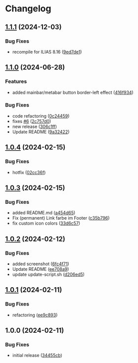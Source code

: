 # Changelog

## [1.1.1](https://github.com/iFadi/StudIP-ILIAS-Skin/compare/v1.1.0...v1.1.1) (2024-12-03)


### Bug Fixes

* recompile for ILIAS 8.16 ([9ed7de1](https://github.com/iFadi/StudIP-ILIAS-Skin/commit/9ed7de1a68cb540408980338a322c1897305d1d5))

## [1.1.0](https://github.com/iFadi/StudIP-ILIAS-Skin/compare/v1.0.4...v1.1.0) (2024-06-28)


### Features

* added mainbar/metabar button  border-left effect ([416f934](https://github.com/iFadi/StudIP-ILIAS-Skin/commit/416f93453f7dfda31009561a8b94b8531175bd3c))


### Bug Fixes

* code refactoring ([0c24459](https://github.com/iFadi/StudIP-ILIAS-Skin/commit/0c24459aa464fc5239278eb7e389aa254f6f38fb))
* fixes [#6](https://github.com/iFadi/StudIP-ILIAS-Skin/issues/6) ([2c757d0](https://github.com/iFadi/StudIP-ILIAS-Skin/commit/2c757d0c42a31ef11fbacc628d88f2f1d49f04d2))
* new release ([306c1ff](https://github.com/iFadi/StudIP-ILIAS-Skin/commit/306c1ff3189533e4484353bf48e759beb5f9dd20))
* Update README ([9a32422](https://github.com/iFadi/StudIP-ILIAS-Skin/commit/9a324222532f253c94f0d1db9f30632207e05c18))

## [1.0.4](https://github.com/iFadi/StudIP-ILIAS-Skin/compare/v1.0.3...v1.0.4) (2024-02-15)


### Bug Fixes

* hotfix ([02cc36f](https://github.com/iFadi/StudIP-ILIAS-Skin/commit/02cc36fd17f067fa44cd7936ada918820ca3a389))

## [1.0.3](https://github.com/iFadi/StudIP-ILIAS-Skin/compare/v1.0.2...v1.0.3) (2024-02-15)


### Bug Fixes

* added README.md ([a454d65](https://github.com/iFadi/StudIP-ILIAS-Skin/commit/a454d65bd67822a7a0311dcf4800f8be9388c994))
* Fix (permanent) Link farbe im Footer ([c35b796](https://github.com/iFadi/StudIP-ILIAS-Skin/commit/c35b796cf5fc875dec1c9093897f7b3adb49db44))
* fix custom icon colors ([33d6c57](https://github.com/iFadi/StudIP-ILIAS-Skin/commit/33d6c579c1c70a2ebe4a3b24f97f1008d56d0bf9))

## [1.0.2](https://github.com/iFadi/StudIP-ILIAS-Skin/compare/v1.0.1...v1.0.2) (2024-02-12)


### Bug Fixes

* added screenshot ([6fc4f71](https://github.com/iFadi/StudIP-ILIAS-Skin/commit/6fc4f71ffa778fae0989f34eda744b3e9b79c5c9))
* Update README ([ee708a9](https://github.com/iFadi/StudIP-ILIAS-Skin/commit/ee708a9cd014f42893c5b2629fc02db286f37c58))
* update update-script.sh ([d206ed5](https://github.com/iFadi/StudIP-ILIAS-Skin/commit/d206ed5fd17a296389ae6103d051389686095c5a))

## [1.0.1](https://github.com/iFadi/StudIP-ILIAS-Skin/compare/v1.0.0...v1.0.1) (2024-02-11)


### Bug Fixes

* refactoring ([ee9c893](https://github.com/iFadi/StudIP-ILIAS-Skin/commit/ee9c893cc228fced557ab08e4285abba884ecd02))

## 1.0.0 (2024-02-11)


### Bug Fixes

* initial release ([34455cb](https://github.com/iFadi/StudIP-ILIAS-Skin/commit/34455cb6c5695dded0981cd850521790c0acaa20))
